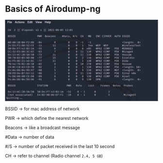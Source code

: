 # Basics of Airodump-ng

![image.png](<../../../.gitbook/assets/image (1) (1) (1) (1) (1) (1) (1).png>)

BSSID → for mac address of network

PWR → which define the nearest network

Beacons → like a broadcast message

\#Data → number of data

\#/S → number of packet received in the last 10 second

CH → refer to channel (Radio channel `2.4, 5 GB`)
